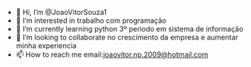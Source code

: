 - 👋 Hi, I’m @JoaoVitorSouza1
- 👀 I’m interested in  trabalho com programação
- 🌱 I’m currently learning  python 3º periodo em sistema de informação
- 💞️ I’m looking to collaborate no crescimento da empresa e  aumentar minha experiencia 
- 📫 How to reach me  email:joaovitor.np.2009@hotmail.com 

<!---
JoaoVitorSouza1/JoaoVitorSouza1 is a ✨ special ✨ repository because its `README.md` (this file) appears on your GitHub profile.
You can click the Preview link to take a look at your changes.
--->
